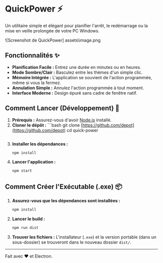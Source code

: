 # QuickPower ⚡

Un utilitaire simple et élégant pour planifier l'arrêt, le redémarrage ou la mise en veille prolongée de votre PC Windows.

![Screenshot de QuickPower] 
assets\image.png

## Fonctionnalités ✨

* **Planification Facile :** Entrez une durée en minutes ou en heures.
* **Mode Sombre/Clair :** Basculez entre les thèmes d'un simple clic.
* **Mémoire Intégrée :** L'application se souvient de l'action programmée, même si vous la fermez.
* **Annulation Simple :** Annulez l'action programmée à tout moment.
* **Interface Moderne :** Design épuré sans cadre de fenêtre natif.

## Comment Lancer (Développement) 🚀

1.  **Prérequis :** Assurez-vous d'avoir [Node.js](https://nodejs.org/) installé.
2.  **Cloner le dépôt :** ```bash
    git clone [https://github.com/depot](https://github.com/depot)
    cd quick-power 
    ```
3.  **Installer les dépendances :**
    ```bash
    npm install
    ```
4.  **Lancer l'application :**
    ```bash
    npm start
    ```

## Comment Créer l'Exécutable (.exe) 📦

1.  **Assurez-vous que les dépendances sont installées :**
    ```bash
    npm install
    ```
2.  **Lancer le build :**
    ```bash
    npm run dist
    ```
3.  **Trouver les fichiers :** L'installateur (`.exe`) et la version portable (dans un sous-dossier) se trouveront dans le nouveau dossier `dist/`.

---

Fait avec ❤️ et Electron.